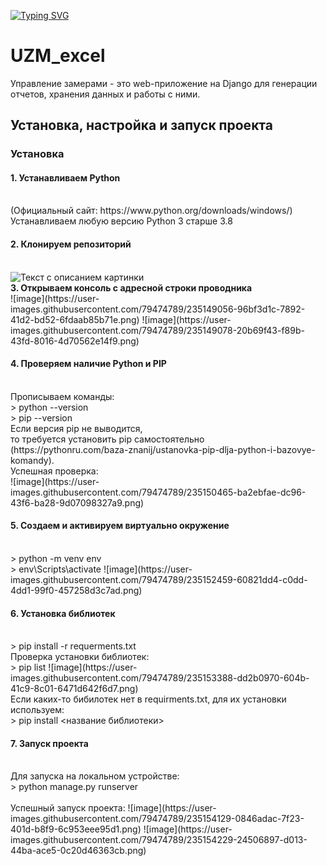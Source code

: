 <!---Пример кода-->
[![Typing SVG](https://readme-typing-svg.herokuapp.com?color=%d9eb0f&lines=Управление+замерами)](https://git.io/typing-svg)
# UZM_excel


Управление замерами - это web-приложение на Django для генерации отчетов, хранения данных и работы с ними.  
<h2> Установка, настройка и запуск проекта </h3>

<h3> Установка </h3>  
<h4><b>1. Устанавливаем Python </b></h4> 
<br/>(Официальный сайт: https://www.python.org/downloads/windows/)    
<br/>Устанавливаем любую версию Python 3 старше 3.8    
<br/>
<h4><b>2. Клонируем репозиторий </b></h4>
<br/>
<image src="https://user-images.githubusercontent.com/79474789/235148752-3631ffa7-706b-413a-9227-e5cbd2853cf2.png" alt="Текст с описанием картинки">
<br/>
<b>3. Открываем консоль с адресной строки проводника </b>  
<br/>
![image](https://user-images.githubusercontent.com/79474789/235149056-96bf3d1c-7892-41d2-bd52-6fdaab85b71e.png)
![image](https://user-images.githubusercontent.com/79474789/235149078-20b69f43-f89b-43fd-8016-4d70562e14f9.png)
<br/>
<h4><b>4. Проверяем наличие Python и PIP </b></h4>
<br/>Прописываем команды:   
<br/>> python --version  
<br/>> pip --version  
<br/>Если версия pip не выводится, 
<br/>то требуется установить pip самостоятельно  
<br/>(https://pythonru.com/baza-znanij/ustanovka-pip-dlja-python-i-bazovye-komandy).  
<br/>Успешная проверка:
<br/>
![image](https://user-images.githubusercontent.com/79474789/235150465-ba2ebfae-dc96-43f6-ba28-9d07098327a9.png)
<br/>
<h4><b>5. Создаем и активируем виртуально окружение </b>  </h4>
<br/>> python -m venv env   
<br/>> env\Scripts\activate  
![image](https://user-images.githubusercontent.com/79474789/235152459-60821dd4-c0dd-4dd1-99f0-457258d3c7ad.png)
<br/>
<h4><b>6. Установка библиотек </b>  </h4>
<br/>> pip install -r requerments.txt  
<br/>Проверка установки библиотек:  
<br/>> pip list
![image](https://user-images.githubusercontent.com/79474789/235153388-dd2b0970-604b-41c9-8c01-6471d642f6d7.png)
<br/>Если каких-то бибилотек нет в requirments.txt, для их установки используем:  
<br/>> pip install <название библиотеки>  
<br/>
<h4><b>7. Запуск проекта </b> </h4> 
<br/>Для запуска на локальном устройстве:  
<br/>> python manage.py runserver   
<br/>
<br/>Успешный запуск проекта:  
![image](https://user-images.githubusercontent.com/79474789/235154129-0846adac-7f23-401d-b8f9-6c953eee95d1.png)
![image](https://user-images.githubusercontent.com/79474789/235154229-24506897-d013-44ba-ace5-0c20d46363cb.png)
<br/>

